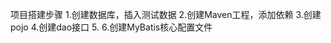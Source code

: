 项目搭建步骤
    1.创建数据库，插入测试数据
    2.创建Maven工程，添加依赖
    3.创建pojo
    4.创建dao接口
    5.
    6.创建MyBatis核心配置文件